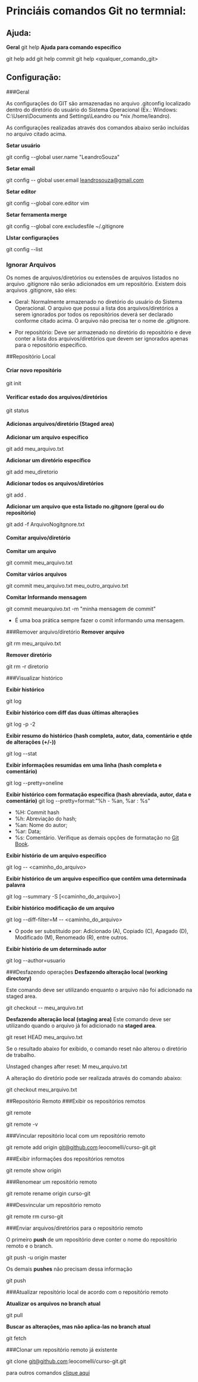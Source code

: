 # Princiáis comandos Git no termnial:

## Ajuda:
**Geral** 
git help
**Ajuda para comando específico**

git help add
git help commit
git help <qualquer_comando_git>

## Configuração:

###Geral

As configurações do GIT são armazenadas no arquivo .gitconfig localizado dentro do diretório do usuário do Sistema Operacional (Ex.: Windows: C:\Users\Documents and Settings\Leandro ou *nix /home/leandro).

As configurações realizadas através dos comandos abaixo serão incluídas no arquivo citado acima.

**Setar usuário**

git config --global user.name "LeandroSouza"

**Setar email**

git config -- global user.email leandrosouza@gmail.com

**Setar editor**

git config --global core.editor vim

**Setar ferramenta merge**

git config --global core.excludesfile ~/.gitignore

**LIstar configurações**

git config --list

### Ignorar Arquivos

Os nomes de arquivos/diretórios ou extensões de arquivos listados no arquivo .gitignore não serão adicionados em um repositório. Existem dois arquivos .gitignore, são eles:

+ Geral: Normalmente armazenado no diretório do usuário do Sistema Operacional. O arquivo que possui a lista dos arquivos/diretórios a serem ignorados por todos os repositórios deverá ser declarado conforme citado acima. O arquivo não precisa ter o nome de .gitignore.

+ Por repositório: Deve ser armazenado no diretório do repositório e deve conter a lista dos arquivos/diretórios que devem ser ignorados apenas para o repositório específico.

##Repositório Local

#### Criar novo repositório

git init

#### Verificar estado dos arquivos/diretórios

git status

#### Adicionas arquivos/diretório (Staged area)

**Adicionar um arquivo específico**

git add meu_arquivo.txt

**Adicionar um diretório específico**

git add meu_diretorio

**Adicionar todos os arquivos/diretórios**

git add .

**Adicionar um arquivo que esta listado no.gitgnore (geral ou do repositório)**

git add -f ArquivoNogitgnore.txt

#### Comitar arquivo/diretório

**Comitar um arquivo**

git commit meu_arquivo.txt

**Comitar vários arquivos**

git commit meu_arquivo.txt meu_outro_arquivo.txt

**Comitar Informando mensagem** 

git commit meuarquivo.txt -m "minha mensagem de commit"

* É uma boa prática sempre fazer o comit informando uma mensagem.

###Remover arquivo/diretório
**Remover arquivo**

git rm meu_arquivo.txt

**Remover diretório**

git rm -r diretorio

###Visualizar histórico

**Exibir histórico**

git log

**Exibir histórico com diff das duas últimas alterações**

git log -p -2

**Exibir resumo do histórico (hash completa, autor, data, comentário e qtde de alterações (+/-))**

git log --stat

**Exibir informações resumidas em uma linha (hash completa e comentário)**

git log --pretty=oneline

**Exibir histórico com formatação específica (hash abreviada, autor, data e comentário)**
git log --pretty=format:"%h - %an, %ar : %s"

* %H: Commit hash
* %h: Abreviação do hash;
* %an: Nome do autor;
* %ar: Data;
* %s: Comentário.
Verifique as demais opções de formatação no [Git Book](http://git-scm.com/book/en/v2/Git-Basics-Viewing-the-Commit-History).

**Exibir histório de um arquivo específico**

git log -- <caminho_do_arquivo>

**Exibir histórico de um arquivo específico que contêm uma determinada palavra**

git log --summary -S<palavra> [<caminho_do_arquivo>]

**Exibir histórico modificação de um arquivo**

git log --diff-filter=M -- <caminho_do_arquivo>

* O pode ser substituido por: Adicionado (A), Copiado (C), Apagado (D), Modificado (M), Renomeado (R), entre outros.

**Exibir histório de um determinado autor**

git log --author=usuario

###Desfazendo operações
**Desfazendo alteração local (working directory)**

Este comando deve ser utilizando enquanto o arquivo não foi adicionado na staged area.

git checkout -- meu_arquivo.txt

**Desfazendo alteração local (staging area)**
Este comando deve ser utilizando quando o arquivo já foi adicionado na **staged area**.

git reset HEAD meu_arquivo.txt

Se o resultado abaixo for exibido, o comando reset não alterou o diretório de trabalho.

Unstaged changes after reset:
M	meu_arquivo.txt

A alteração do diretório pode ser realizada através do comando abaixo:

git checkout meu_arquivo.txt

##Repositório Remoto
###Exibir os repositórios remotos

git remote

git remote -v

###Vincular repositório local com um repositório remoto

git remote add origin git@github.com:leocomelli/curso-git.git

###Exibir informações dos repositórios remotos

git remote show origin

###Renomear um repositório remoto

git remote rename origin curso-git

###Desvincular um repositório remoto

git remote rm curso-git

###Enviar arquivos/diretórios para o repositório remoto

O primeiro **push** de um repositório deve conter o nome do repositório remoto e o branch.

git push -u origin master

Os demais **pushes** não precisam dessa informação

git push

###Atualizar repositório local de acordo com o repositório remoto

**Atualizar os arquivos no branch atual**

git pull

**Buscar as alterações, mas não aplica-las no branch atual**

git fetch

###Clonar um repositório remoto já existente

git clone git@github.com:leocomelli/curso-git.git

para outros comandos [clique aqui](https://gist.github.com/leocomelli/2545add34e4fec21ec16)








 

	


